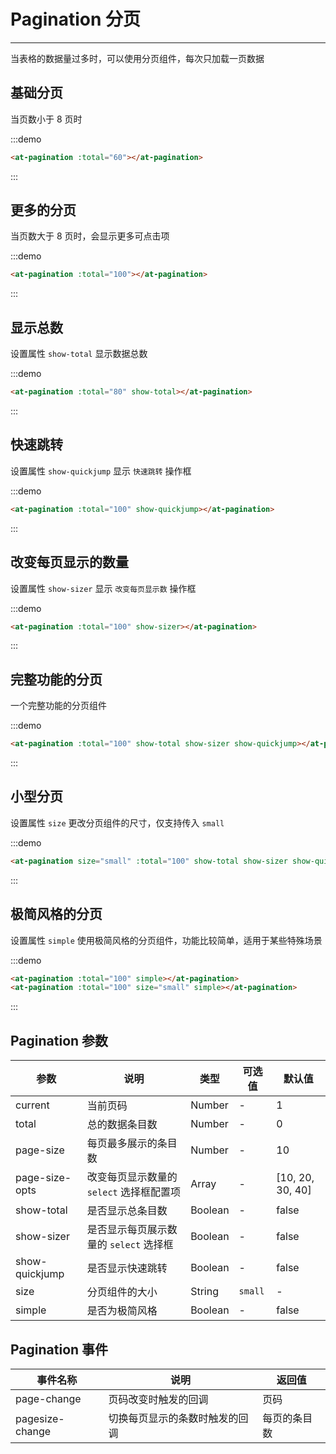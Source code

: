 
# Pagination 分页

----

当表格的数据量过多时，可以使用分页组件，每次只加载一页数据

## 基础分页

当页数小于 8 页时

:::demo
```html
<at-pagination :total="60"></at-pagination>
```
:::

## 更多的分页

当页数大于 8 页时，会显示更多可点击项

:::demo
```html
<at-pagination :total="100"></at-pagination>
```
:::

## 显示总数

设置属性 `show-total` 显示数据总数

:::demo
```html
<at-pagination :total="80" show-total></at-pagination>
```
:::

## 快速跳转

设置属性 `show-quickjump` 显示 `快速跳转` 操作框

:::demo
```html
<at-pagination :total="100" show-quickjump></at-pagination>
```
:::

## 改变每页显示的数量

设置属性 `show-sizer` 显示 `改变每页显示数` 操作框

:::demo
```html
<at-pagination :total="100" show-sizer></at-pagination>
```
:::

## 完整功能的分页

一个完整功能的分页组件

:::demo
```html
<at-pagination :total="100" show-total show-sizer show-quickjump></at-pagination>
```
:::

## 小型分页

设置属性 `size` 更改分页组件的尺寸，仅支持传入 `small`

:::demo
```html
<at-pagination size="small" :total="100" show-total show-sizer show-quickjump></at-pagination>
```
:::

## 极简风格的分页

设置属性 `simple` 使用极简风格的分页组件，功能比较简单，适用于某些特殊场景

:::demo
```html
<at-pagination :total="100" simple></at-pagination>
<at-pagination :total="100" size="small" simple></at-pagination>
```
:::

## Pagination 参数

| 参数      | 说明          | 类型      | 可选值                           | 默认值  |
|---------- |-------------- |---------- |-----------------------------  |-------- |
| current | 当前页码 | Number | - | 1 |
| total | 总的数据条目数 | Number | - | 0 |
| page-size | 每页最多展示的条目数 | Number | - | 10 |
| page-size-opts | 改变每页显示数量的 `select` 选择框配置项 | Array | - | [10, 20, 30, 40] |
| show-total | 是否显示总条目数 | Boolean | - | false |
| show-sizer | 是否显示每页展示数量的 `select` 选择框 | Boolean | - | false |
| show-quickjump | 是否显示快速跳转 | Boolean | - | false |
| size | 分页组件的大小 | String | `small` | - |
| simple | 是否为极简风格 | Boolean | - | false |

## Pagination 事件

| 事件名称      | 说明          | 返回值  |
|---------- |-------------- |---------- |
| page-change | 页码改变时触发的回调 | 页码 |
| pagesize-change | 切换每页显示的条数时触发的回调 | 每页的条目数 |

<style lang="scss" scoped>
  .at-pagination + .at-pagination {
    margin-top: 16px;
  }
</style>

